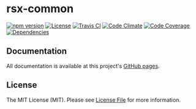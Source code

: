 # rsx-common

[![npm version][ico-npm]][link-npm]
[![License][ico-license]](LICENSE.md)
[![Travis CI][ico-travis]][link-travis]
[![Code Climate][ico-codeclimate]][link-codeclimate]
[![Code Coverage][ico-code-coverage]][link-code-coverage]
[![Dependencies][ico-dependencies]][link-dependencies]

## Documentation

All documentation is available at this project's [GitHub pages](http://react-native-contrib.github.io/rsx/).

## License

The MIT License (MIT). Please see [License File](LICENSE.md) for more information.

[ico-npm]: https://img.shields.io/npm/v/rsx-common.svg?style=flat-square
[ico-license]: https://img.shields.io/badge/license-MIT-brightgreen.svg?style=flat-square
[ico-travis]: https://img.shields.io/travis/react-native-contrib/rsx-common/master.svg?style=flat-square
[ico-codeclimate]: https://img.shields.io/codeclimate/github/react-native-contrib/rsx-common.svg?style=flat-square
[ico-code-coverage]: https://img.shields.io/codeclimate/coverage/github/react-native-contrib/rsx-common.svg?style=flat-square
[ico-dependencies]: https://img.shields.io/david/react-native-contrib/rsx-common.svg?style=flat-square

[link-npm]: https://www.npmjs.com/package/rsx-common
[link-travis]: https://travis-ci.org/react-native-contrib/rsx-common
[link-codeclimate]: https://codeclimate.com/github/react-native-contrib/rsx-common
[link-code-coverage]: https://codeclimate.com/github/react-native-contrib/rsx-common/coverage
[link-dependencies]: https://david-dm.org/react-native-contrib/rsx-common
